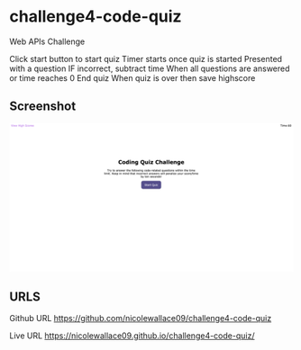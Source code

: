 # challenge4-code-quiz
Web APIs Challenge 

Click start button to start quiz
Timer starts once quiz is started 
Presented with a question 
IF incorrect, subtract time 
When all questions are answered or time reaches 0 
End quiz 
When quiz is over then save highscore 

## Screenshot
<img src="assets/images/Screen Shot 2020-04-05 at 9.47.37 PM.png"> 


## URLS
Github URL
https://github.com/nicolewallace09/challenge4-code-quiz

Live URL 
https://nicolewallace09.github.io/challenge4-code-quiz/